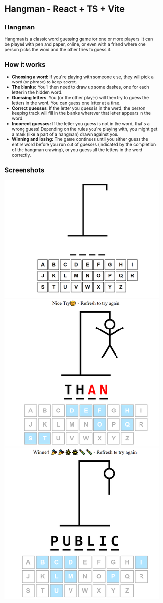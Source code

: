 <!-- # React + TypeScript + Vite

This template provides a minimal setup to get React working in Vite with HMR and some ESLint rules.

Currently, two official plugins are available:

- [@vitejs/plugin-react](https://github.com/vitejs/vite-plugin-react/blob/main/packages/plugin-react/README.md) uses [Babel](https://babeljs.io/) for Fast Refresh
- [@vitejs/plugin-react-swc](https://github.com/vitejs/vite-plugin-react-swc) uses [SWC](https://swc.rs/) for Fast Refresh

## Expanding the ESLint configuration

If you are developing a production application, we recommend updating the configuration to enable type aware lint rules:

- Configure the top-level `parserOptions` property like this:

```js
export default {
  // other rules...
  parserOptions: {
    ecmaVersion: 'latest',
    sourceType: 'module',
    project: ['./tsconfig.json', './tsconfig.node.json'],
    tsconfigRootDir: __dirname,
  },
}
```

- Replace `plugin:@typescript-eslint/recommended` to `plugin:@typescript-eslint/recommended-type-checked` or `plugin:@typescript-eslint/strict-type-checked`
- Optionally add `plugin:@typescript-eslint/stylistic-type-checked`
- Install [eslint-plugin-react](https://github.com/jsx-eslint/eslint-plugin-react) and add `plugin:react/recommended` & `plugin:react/jsx-runtime` to the `extends` list -->

# Hangman - React + TS + Vite

## Hangman
Hangman is a classic word guessing game for one or more players. It can be played with pen and paper, online, or even with a friend where one person picks the word and the other tries to guess it.

## How it works

* **Choosing a word:** If you're playing with someone else, they will pick a word (or phrase) to keep secret.
* **The blanks:** You'll then need to draw up some dashes, one for each letter in the hidden word.
* **Guessing letters:** You (or the other player) will then try to guess the letters in the word. You can guess one letter at a time.
* **Correct guesses:** If the letter you guess is in the word, the person keeping track will fill in the blanks wherever that letter appears in the word.
* **Incorrect guesses:** If the letter you guess is not in the word, that's a wrong guess! Depending on the rules you're playing with, you might get a mark (like a part of a hangman) drawn against you.
* **Winning and losing:** The game continues until you either guess the entire word before you run out of guesses (indicated by the completion of the hangman drawing), or you guess all the letters in the word correctly.
## Screenshots
![alt text](image.png)
![alt text](image-1.png)
![alt text](image-2.png)